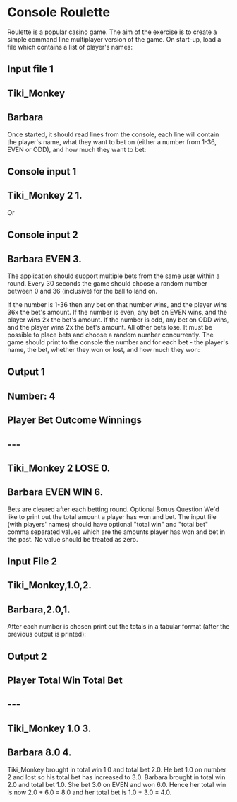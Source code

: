 # Console Roulette

Roulette is a popular casino game. The aim of the exercise is to create a simple command line multiplayer version of the game.
On start-up, load a file which contains a list of player's names:

## Input file 1

## Tiki_Monkey

## Barbara

Once started, it should read lines from the console, each line will contain the player's name, what they want to bet on (either a number from
1-36, EVEN or ODD), and how much they want to bet:

## Console input 1

## Tiki_Monkey 2 1.

Or

## Console input 2

## Barbara EVEN 3.

The application should support multiple bets from the same user within a round.
Every 30 seconds the game should choose a random number between 0 and 36 (inclusive) for the ball to land on.

If the number is 1-36 then any bet on that number wins, and the player wins 36x the bet's amount.
If the number is even, any bet on EVEN wins, and the player wins 2x the bet's amount.
If the number is odd, any bet on ODD wins, and the player wins 2x the bet's amount.
All other bets lose.
It must be possible to place bets and choose a random number concurrently.
The game should print to the console the number and for each bet - the player's name, the bet, whether they won or lost, and how much they
won:

## Output 1

## Number: 4

## Player Bet Outcome Winnings

## ---

## Tiki_Monkey 2 LOSE 0.

## Barbara EVEN WIN 6.

Bets are cleared after each betting round.
Optional Bonus Question
We'd like to print out the total amount a player has won and bet. The input file (with players' names) should have optional "total win" and
"total bet" comma separated values which are the amounts player has won and bet in the past. No value should be treated as zero.

## Input File 2

## Tiki_Monkey,1.0,2.

## Barbara,2.0,1.

After each number is chosen print out the totals in a tabular format (after the previous output is printed):


## Output 2

## Player Total Win Total Bet

## ---

## Tiki_Monkey 1.0 3.

## Barbara 8.0 4.

Tiki_Monkey brought in total win 1.0 and total bet 2.0. He bet 1.0 on number 2 and lost so his total bet has increased to 3.0.
Barbara brought in total win 2.0 and total bet 1.0. She bet 3.0 on EVEN and won 6.0. Hence her total win is now 2.0 + 6.0 = 8.0 and her total
bet is 1.0 + 3.0 = 4.0.


